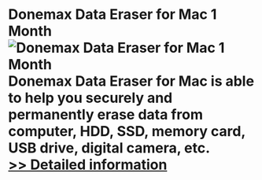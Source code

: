 # Donemax Data Eraser for Mac 1 Month<br />![Donemax Data Eraser for Mac 1 Month](https://mycommerce.akamaized.net/api/pimages/P301012653/BIG/301012653.PNG)<br />Donemax Data Eraser for Mac is able to help you securely and permanently erase data from computer, HDD, SSD, memory card, USB drive, digital camera, etc.<br />[>> Detailed information](https://secure.shareit.com/shareit/product.html?productid=301012653&affiliateid=200057808)